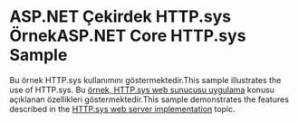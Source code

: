 # <a name="aspnet-core-httpsys-sample"></a><span data-ttu-id="3db12-101">ASP.NET Çekirdek HTTP.sys Örnek</span><span class="sxs-lookup"><span data-stu-id="3db12-101">ASP.NET Core HTTP.sys Sample</span></span>

<span data-ttu-id="3db12-102">Bu örnek HTTP.sys kullanımını göstermektedir.</span><span class="sxs-lookup"><span data-stu-id="3db12-102">This sample illustrates the use of HTTP.sys.</span></span> <span data-ttu-id="3db12-103">Bu [örnek, HTTP.sys web sunucusu uygulama](https://docs.microsoft.com/aspnet/core/fundamentals/servers/httpsys) konusu açıklanan özellikleri göstermektedir.</span><span class="sxs-lookup"><span data-stu-id="3db12-103">This sample demonstrates the features described in the [HTTP.sys web server implementation](https://docs.microsoft.com/aspnet/core/fundamentals/servers/httpsys) topic.</span></span>
